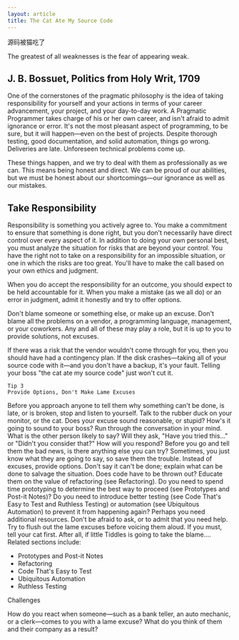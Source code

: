 ```yaml
---
layout: article
title: The Cat Ate My Source Code
---
```


源码被猫吃了

The greatest of all weaknesses is the fear of appearing weak.

## J. B. Bossuet, Politics from Holy Writ, 1709

One of the cornerstones of the pragmatic philosophy is the idea of taking responsibility for yourself and your actions in terms of your career advancement, your project, and your day-to-day work. A Pragmatic Programmer takes charge of his or her own career, and isn't afraid to admit ignorance or error. It's not the most pleasant aspect of programming, to be sure, but it will happen—even on the best of projects. Despite thorough testing, good documentation, and solid automation, things go wrong. Deliveries are late. Unforeseen technical problems come up.

These things happen, and we try to deal with them as professionally as we can. This means being honest and direct. We can be proud of our abilities, but we must be honest about our shortcomings—our ignorance as well as our mistakes.


## Take Responsibility

Responsibility is something you actively agree to. You make a commitment to ensure that something is done right, but you don't necessarily have direct control over every aspect of it. In addition to doing your own personal best, you must analyze the situation for risks that are beyond your control. You have the right not to take on a responsibility for an impossible situation, or one in which the risks are too great. You'll have to make the call based on your own ethics and judgment.

When you do accept the responsibility for an outcome, you should expect to be held accountable for it. When you make a mistake (as we all do) or an error in judgment, admit it honestly and try to offer options.

Don't blame someone or something else, or make up an excuse. Don't blame all the problems on a vendor, a programming language, management, or your coworkers. Any and all of these may play a role, but it is up to you to provide solutions, not excuses.

If there was a risk that the vendor wouldn't come through for you, then you should have had a contingency plan. If the disk crashes—taking all of your source code with it—and you don't have a backup, it's your fault. Telling your boss "the cat ate my source code" just won't cut it.

```
Tip 3
Provide Options, Don't Make Lame Excuses
```
 
 
Before you approach anyone to tell them why something can't be done, is late, or is broken, stop and listen to yourself. Talk to the rubber duck on your monitor, or the cat. Does your excuse sound reasonable, or stupid? How's it going to sound to your boss?
Run through the conversation in your mind. What is the other person likely to say? Will they ask, "Have you tried this..." or "Didn't you consider that?" How will you respond? Before you go and tell them the bad news, is there anything else you can try? Sometimes, you just know what they are going to say, so save them the trouble.
Instead of excuses, provide options. Don't say it can't be done; explain what can be done to salvage the situation. Does code have to be thrown out? Educate them on the value of refactoring (see Refactoring). Do you need to spend time prototyping to determine the best way to proceed (see Prototypes and Post-it Notes)? Do you need to introduce better testing (see Code That's Easy to Test and Ruthless Testing) or automation (see Ubiquitous Automation) to prevent it from happening again? Perhaps you need additional resources. Don't be afraid to ask, or to admit that you need help.
Try to flush out the lame excuses before voicing them aloud. If you must, tell your cat first. After all, if little Tiddles is going to take the blame....
Related sections include:


*  Prototypes and Post-it Notes
*  Refactoring
*  Code That's Easy to Test
*  Ubiquitous Automation
*  Ruthless Testing
 
 Challenges
 
 How do you react when someone—such as a bank teller, an auto mechanic, or a clerk—comes to you with a lame excuse? What do you think of them and their company as a result?